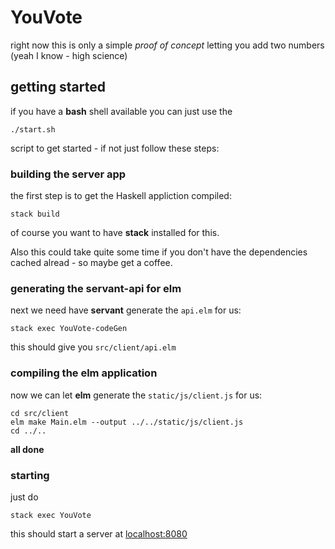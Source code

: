 # YouVote

right now this is only a simple *proof of concept*
letting you add two numbers (yeah I know - high science)

## getting started
if you have a **bash** shell available you can just use the

    ./start.sh
	
script to get started - if not just follow these steps:	

### building the server app
the first step is to get the Haskell appliction compiled:

    stack build
	
of course you want to have **stack** installed for this.

Also this could take quite some time if you don't have the dependencies cached alread - so maybe get a coffee.
	
### generating the servant-api for elm
next we need have **servant** generate the `api.elm` for us:

    stack exec YouVote-codeGen
	
this should give you `src/client/api.elm`	
	
###	compiling the elm application
now we can let **elm** generate the `static/js/client.js` for us:

	cd src/client
    elm make Main.elm --output ../../static/js/client.js
	cd ../..
	
**all done**	

### starting
just do

	stack exec YouVote
	
this should start a server at [localhost:8080](http://localhost:8080)	
